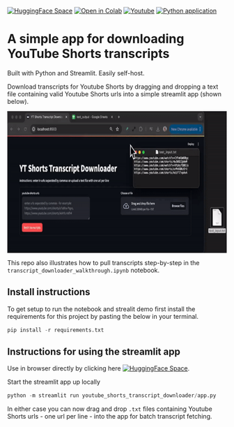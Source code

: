 [![HuggingFace Space](https://img.shields.io/badge/🤗-HuggingFace%20Space-cyan.svg)](https://huggingface.co/spaces/neonwatty/youtube_shorts_transcript_downloader)  [![Open in Colab](https://colab.research.google.com/assets/colab-badge.svg)](https://colab.research.google.com/github/jermwatt/youtube_transcript_downloader/blob/main/transcript_downloader_walkthrough.ipynb)
<a href="https://www.youtube.com/watch?v=Z7Zm3GQ8q-U" target="_parent"><img src="https://badges.aleen42.com/src/youtube.svg" alt="Youtube"/></a> [![Python application](https://github.com/neonwatty/youtube_shorts_transcript_downloader/actions/workflows/python-app.yml/badge.svg)](https://github.com/neonwatty/youtube_shorts_transcript_downloader/actions/workflows/python-app.yml/python-app.yml)


# A simple app for downloading YouTube Shorts transcripts

Built with Python and Streamlit.  Easily self-host.

Download transcripts for Youtube Shorts by dragging and dropping a text file containing valid Youtube Shorts urls into a simple streamlit app (shown below).

<img align="center" src="https://github.com/jermwatt/readme_gifs/blob/main/yt_shorts_demo.gif" height="325">

This repo also illustrates how to pull transcripts step-by-step in the `transcript_downloader_walkthrough.ipynb` notebook.

## Install instructions

To get setup to run the notebook and strealit demo first install the requirements for this project by pasting the below in your terminal.

```python
pip install -r requirements.txt
```


## Instructions for using the streamlit app

Use in browser directly by clicking here [![HuggingFace Space](https://img.shields.io/badge/🤗-HuggingFace%20Space-cyan.svg)](https://huggingface.co/spaces/neonwatty/youtube_shorts_transcript_downloader).

Start the streamlit app up locally

```python
python -m streamlit run youtube_shorts_transcript_downloader/app.py
```

In either case you can now drag and drop `.txt` files containing Youtube Shorts urls - one url per line - into the app for batch transcript fetching.
